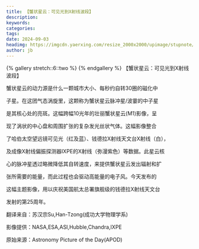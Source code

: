 ```yaml
---
title: 【蟹状星云：可见光到X射线波段】
description: 
keywords: 
categories: 
tags: 
date: 2024-09-03
headimg: https://imgcdn.yaerxing.com/resize_2000x2000/upimage/stupnote/2024/09/03/1725365726_17975317_9445.jpg
author: jb
---
```


{% gallery stretch::6::two %}
{% endgallery %}
【蟹状星云：可见光到X射线波段】

蟹状星云的动力源是什么一颗城市大小、每秒约自转30圈的磁化中

子星。在这团气态涡旋里，这颗称为蟹状星云脉冲星/波霎的中子星

是其核心处的亮斑。这幅跨幅10光年的壮丽蟹状星云(M1)影像，呈

现了涡状的中心盘和周围扩张的复杂发光丝状气体。这幅影像整合

了哈伯太空望远镜可见光（红及蓝）、钱德拉X射线天文台X射线（白），

及成像X射线偏振探测器IXPE的X射线（弥漫紫色）等数据。此星云核

心的脉冲星透过略微降低其自转速度，来提供蟹状星云发出辐射和扩

张所需要的能量，而此过程也会驱动高能量的电子风。今天发布的

这幅主题影像，用以庆祝美国航太总署旗舰级的钱德拉X射线天文台

发射的第25周年。

翻译来自：苏汉宗Su,Han-Tzong(成功大学物理学系)

影像提供：NASA,ESA,ASI,Hubble,Chandra,IXPE

原始来源：Astronomy Picture of the Day(APOD)
